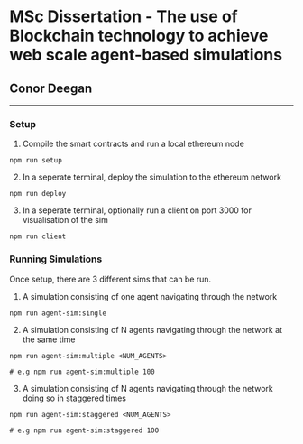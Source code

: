 # MSc Dissertation - The use of Blockchain technology to achieve web scale agent-based simulations

## Conor Deegan

---

### Setup

1. Compile the smart contracts and run a local ethereum node
```
npm run setup
```

2. In a seperate terminal, deploy the simulation to the ethereum network
```
npm run deploy
```

3. In a seperate terminal, optionally run a client on port 3000 for visualisation of the sim
```
npm run client
```


### Running Simulations

Once setup, there are 3 different sims that can be run. 

1. A simulation consisting of one agent navigating through the network

```
npm run agent-sim:single
```

2. A simulation consisting of N agents navigating through the network at the same time

```
npm run agent-sim:multiple <NUM_AGENTS>

# e.g npm run agent-sim:multiple 100
```

3. A simulation consisting of N agents navigating through the network doing so in staggered times

```
npm run agent-sim:staggered <NUM_AGENTS>

# e.g npm run agent-sim:staggered 100
```